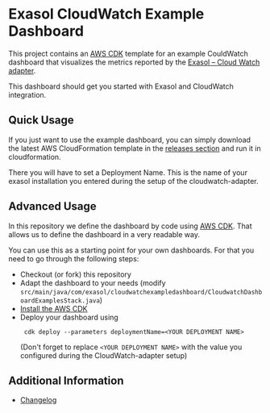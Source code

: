 # Exasol CloudWatch Example Dashboard

This project contains an [AWS CDK](https://aws.amazon.com/cdk/) template for an example CouldWatch dashboard that visualizes the metrics reported by the [Exasol – Cloud Watch adapter](https://github.com/exasol/cloudwatch-adapter).

This dashboard should get you started with Exasol and CloudWatch integration.

## Quick Usage

If you just want to use the example dashboard, you can simply download the latest AWS CloudFormation template in the [releases section](https://github.com/exasol/cloudwatch-dashboard-examples/releases/) and run it in cloudformation.

There you will have to set a Deployment Name. This is the name of your exasol installation you entered during the setup of the cloudwatch-adapter.

## Advanced Usage

In this repository we define the dashboard by code using [AWS CDK](https://aws.amazon.com/cdk/). That allows us to define the dashboard in a very readable way.

You can use this as a starting point for your own dashboards. For that you need to go through the following steps:

* Checkout (or fork) this repository
* Adapt the dashboard to your needs (modify `src/main/java/com/exasol/cloudwatchexampledashboard/CloudwatchDashboardExamplesStack.java`)
* [Install the AWS CDK](https://docs.aws.amazon.com/cdk/latest/guide/getting_started.html#getting_started_install)
* Deploy your dashboard using
    ```shell
     cdk deploy --parameters deploymentName=<YOUR DEPLOYMENT NAME>
    ```
  (Don't forget to replace `<YOUR DEPLOYMENT NAME>` with the value you configured during the CloudWatch-adapter setup)

## Additional Information

* [Changelog](doc/changes/changelog.md)
